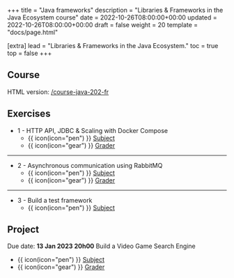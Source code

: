 +++
title = "Java frameworks"
description = "Libraries & Frameworks in the Java Ecosystem course"
date = 2022-10-26T08:00:00+00:00
updated = 2022-10-26T08:00:00+00:00
draft = false
weight = 20
template = "docs/page.html"

[extra]
lead = "Libraries & Frameworks in the Java Ecosystem."
toc = true
top = false
+++

## Course
HTML version: [/course-java-202-fr](https://lernejo.github.io/course-java-202-fr)

## Exercises

* 1 - HTTP API, JDBC & Scaling with Docker Compose
    * {{ icon(icon="pen") }}  [Subject](https://github.com/lernejo/exercises/blob/master/simple_web_app_spring/EXERCISE_fr.adoc)
    * {{ icon(icon="gear") }} [Grader](https://github.com/lernejo/korekto-simple-web-app-grader)
---
* 2 - Asynchronous communication using RabbitMQ
    * {{ icon(icon="pen") }}  [Subject](https://github.com/lernejo/exercises/blob/master/amqp_fr/EXERCISE.adoc)
    * {{ icon(icon="gear") }} [Grader](https://github.com/lernejo/korekto-amqp-grader)
---
- 3 - Build a test framework
    * {{ icon(icon="pen") }}  [Subject](https://github.com/lernejo/exercises/blob/master/multimodule_reflect_fr/EXERCISE.adoc)

## Project
Due date: **13 Jan 2023 20h00**
Build a Video Game Search Engine
* {{ icon(icon="pen") }} [Subject](https://github.com/lernejo/exercises/blob/master/projects/spring_rabbitmq_es_fr/VIDEO_GAME_SEARCH_ENGINE.adoc)
* {{ icon(icon="gear") }} [Grader](https://github.com/lernejo/korekto-video-game-search-engine-grader)
